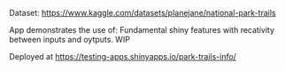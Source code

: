 Dataset: https://www.kaggle.com/datasets/planejane/national-park-trails

App demonstrates the use of: Fundamental shiny features with recativity between inputs and oytputs. WIP

Deployed at https://testing-apps.shinyapps.io/park-trails-info/
